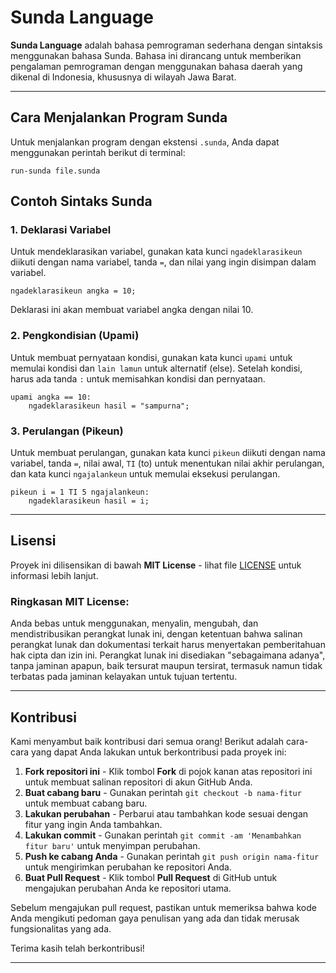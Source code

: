 # **Sunda Language**

**Sunda Language** adalah bahasa pemrograman sederhana dengan sintaksis menggunakan bahasa Sunda. Bahasa ini dirancang untuk memberikan pengalaman pemrograman dengan menggunakan bahasa daerah yang dikenal di Indonesia, khususnya di wilayah Jawa Barat.

---

## **Cara Menjalankan Program Sunda**

Untuk menjalankan program dengan ekstensi `.sunda`, Anda dapat menggunakan perintah berikut di terminal:

```sunda
run-sunda file.sunda
```

## **Contoh Sintaks Sunda**

### **1. Deklarasi Variabel**

Untuk mendeklarasikan variabel, gunakan kata kunci `ngadeklarasikeun` diikuti dengan nama variabel, tanda `=`, dan nilai yang ingin disimpan dalam variabel.

```sunda
ngadeklarasikeun angka = 10;
```

Deklarasi ini akan membuat variabel angka dengan nilai 10.

### **2. Pengkondisian (Upami)**

Untuk membuat pernyataan kondisi, gunakan kata kunci `upami` untuk memulai kondisi dan `lain lamun` untuk alternatif (else). Setelah kondisi, harus ada tanda `:` untuk memisahkan kondisi dan pernyataan.

```sunda
upami angka == 10:
    ngadeklarasikeun hasil = "sampurna";
```

### **3. Perulangan (Pikeun)**

Untuk membuat perulangan, gunakan kata kunci `pikeun` diikuti dengan nama variabel, tanda `=`, nilai awal, `TI` (to) untuk menentukan nilai akhir perulangan, dan kata kunci `ngajalankeun` untuk memulai eksekusi perulangan.

```sunda
pikeun i = 1 TI 5 ngajalankeun:
    ngadeklarasikeun hasil = i;
```

---

## **Lisensi**

Proyek ini dilisensikan di bawah **MIT License** - lihat file [LICENSE](LICENSE) untuk informasi lebih lanjut.

### **Ringkasan MIT License**:
Anda bebas untuk menggunakan, menyalin, mengubah, dan mendistribusikan perangkat lunak ini, dengan ketentuan bahwa salinan perangkat lunak dan dokumentasi terkait harus menyertakan pemberitahuan hak cipta dan izin ini. Perangkat lunak ini disediakan "sebagaimana adanya", tanpa jaminan apapun, baik tersurat maupun tersirat, termasuk namun tidak terbatas pada jaminan kelayakan untuk tujuan tertentu.

---

## **Kontribusi**

Kami menyambut baik kontribusi dari semua orang! Berikut adalah cara-cara yang dapat Anda lakukan untuk berkontribusi pada proyek ini:

1. **Fork repositori ini** - Klik tombol **Fork** di pojok kanan atas repositori ini untuk membuat salinan repositori di akun GitHub Anda.
2. **Buat cabang baru** - Gunakan perintah `git checkout -b nama-fitur` untuk membuat cabang baru.
3. **Lakukan perubahan** - Perbarui atau tambahkan kode sesuai dengan fitur yang ingin Anda tambahkan.
4. **Lakukan commit** - Gunakan perintah `git commit -am 'Menambahkan fitur baru'` untuk menyimpan perubahan.
5. **Push ke cabang Anda** - Gunakan perintah `git push origin nama-fitur` untuk mengirimkan perubahan ke repositori Anda.
6. **Buat Pull Request** - Klik tombol **Pull Request** di GitHub untuk mengajukan perubahan Anda ke repositori utama.

Sebelum mengajukan pull request, pastikan untuk memeriksa bahwa kode Anda mengikuti pedoman gaya penulisan yang ada dan tidak merusak fungsionalitas yang ada.

Terima kasih telah berkontribusi!

---